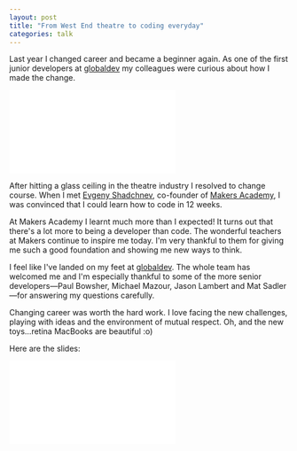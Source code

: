 ```yaml
---
layout: post
title: "From West End theatre to coding everyday"
categories: talk
---
```

Last year I changed career and became a beginner again. As one of the first
junior developers at [globaldev] my colleagues were curious about how I made
the change.
<div class="embed-container  ratio16x9  vimeo">
    <iframe src="//player.vimeo.com/video/114144583" frameborder="0" webkitallowfullscreen mozallowfullscreen allowfullscreen></iframe>
</div>

After hitting a glass ceiling in the theatre industry I resolved to change
course. When I met [Evgeny Shadchnev], co-founder of [Makers Academy], I was
convinced that I could learn how to code in 12 weeks.

At Makers Academy I learnt much more than I expected! It turns out that there's
a lot more to being a developer than code. The wonderful teachers at Makers
continue to inspire me today. I'm very thankful to them for giving me such a
good foundation and showing me new ways to think.

I feel like I've landed on my feet at [globaldev]. The whole team has welcomed
me and I'm especially thankful to some of the more senior developers&mdash;Paul
Bowsher, Michael Mazour, Jason Lambert and Mat Sadler&mdash;for answering my
questions carefully.

Changing career was worth the hard work. I love facing the new challenges,
playing with ideas and the environment of mutual respect. Oh, and the new
toys&hellip;retina MacBooks are beautiful :o)

Here are the slides:

<div class="embed-container  ratio16x9  slideshare">
    <iframe src="//www.slideshare.net/slideshow/embed_code/42636269" frameborder="0" marginwidth="0" marginheight="0" scrolling="no"></iframe>
</div>

[globaldev]: https://globaldev.co.uk
[Makers Academy]: https://www.makersacademy.com
[Evgeny Shadchnev]: https://twitter.com/shadchnev
